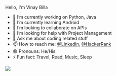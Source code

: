 Hello, I'm Vinay Billa

- 🔭 I’m currently working on Python, Java
- 🌱 I’m currently learning Android
- 👯 I’m looking to collaborate on APIs
- 🤔 I’m looking for help with Project Management
- 💬 Ask me about coding related stuff 
- 📫 How to reach me: [@LinkedIn](https://www.linkedin.com/in/vinay-billa-612757170/), [@HackerRank](https://www.hackerrank.com/billavinay2012)
- 😄 Pronouns: He/His
- ⚡ Fun fact: Travel, Read, Music, Sleep

<img src="https://github-readme-stats.vercel.app/api?username=billavinay2012&&show_icons=true&title_color=ffffff&icon_color=bb2acf&text_color=daf7dc&bg_color=191919">

